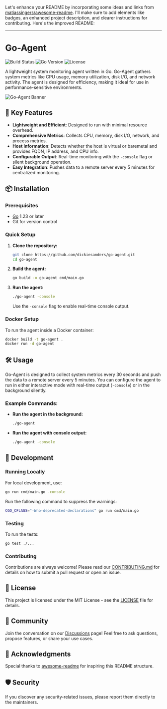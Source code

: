 Let's enhance your README by incorporating some ideas and links from [matiassingers/awesome-readme](https://github.com/matiassingers/awesome-readme). I'll make sure to add elements like badges, an enhanced project description, and clearer instructions for contributing. Here's the improved README:

---

# Go-Agent

![Build Status](https://github.com/dickiesanders/go-agent/actions/workflows/build.yml/badge.svg)
![Go Version](https://img.shields.io/github/go-mod/go-version/dickiesanders/go-agent?style=flat)
![License](https://img.shields.io/github/license/dickiesanders/go-agent?style=flat)

A lightweight system monitoring agent written in Go. Go-Agent gathers system metrics like CPU usage, memory utilization, disk I/O, and network activity. The agent is designed for efficiency, making it ideal for use in performance-sensitive environments.

![Go-Agent Banner](https://example.com/go-agent-banner.png) <!-- You can add a banner image here -->

## 🌟 Key Features

- **Lightweight and Efficient**: Designed to run with minimal resource overhead.
- **Comprehensive Metrics**: Collects CPU, memory, disk I/O, network, and process metrics.
- **Host Information**: Detects whether the host is virtual or baremetal and provides FQDN, IP address, and CPU info.
- **Configurable Output**: Real-time monitoring with the `-console` flag or silent background operation.
- **Easy Integration**: Pushes data to a remote server every 5 minutes for centralized monitoring.

## 📦 Installation

### Prerequisites

- [Go](https://golang.org/doc/install) 1.23 or later
- Git for version control

### Quick Setup

1. **Clone the repository:**

   ```bash
   git clone https://github.com/dickiesanders/go-agent.git
   cd go-agent
   ```

2. **Build the agent:**

   ```bash
   go build -o go-agent cmd/main.go
   ```

3. **Run the agent:**

   ```bash
   ./go-agent -console
   ```

   Use the `-console` flag to enable real-time console output.

### Docker Setup

To run the agent inside a Docker container:

```bash
docker build -t go-agent .
docker run -d go-agent
```

## 🛠️ Usage

Go-Agent is designed to collect system metrics every 30 seconds and push the data to a remote server every 5 minutes. You can configure the agent to run in either interactive mode with real-time output (`-console`) or in the background silently.

### Example Commands:

- **Run the agent in the background:**

  ```bash
  ./go-agent
  ```

- **Run the agent with console output:**

  ```bash
  ./go-agent -console
  ```

## 🚀 Development

### Running Locally

For local development, use:

```bash
go run cmd/main.go -console
```

Run the following command to suppress the warnings:

```bash
CGO_CFLAGS="-Wno-deprecated-declarations" go run cmd/main.go
```

### Testing

To run the tests:

```bash
go test ./...
```

### Contributing

Contributions are always welcome! Please read our [CONTRIBUTING.md](CONTRIBUTING.md) for details on how to submit a pull request or open an issue.

## 📄 License

This project is licensed under the MIT License - see the [LICENSE](LICENSE) file for details.

## 👥 Community

Join the conversation on our [Discussions](https://github.com/dickiesanders/go-agent/discussions) page! Feel free to ask questions, propose features, or share your use cases.

## 📝 Acknowledgments

Special thanks to [awesome-readme](https://github.com/matiassingers/awesome-readme) for inspiring this README structure.

## 🛡️ Security

If you discover any security-related issues, please report them directly to the maintainers.
